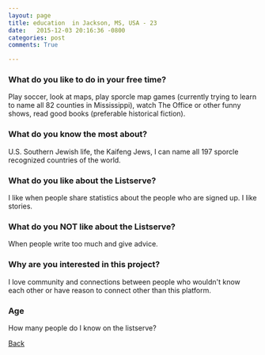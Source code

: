 ```yaml
---
layout: page
title: education  in Jackson, MS, USA - 23
date:   2015-12-03 20:16:36 -0800
categories: post
comments: True

---
```


### What do you like to do in your free time?
<p>Play soccer, look at maps, play sporcle map games (currently trying to learn to name all 82 counties in Mississippi), watch The Office or other funny shows, read good books (preferable historical fiction). </p>

### What do you know the most about?
<p>U.S. Southern Jewish life, the Kaifeng Jews, I can name all 197 sporcle recognized countries of the world. </p>

### What do you like about the Listserve?
<p>I like when people share statistics about the people who are signed up. I like stories. </p>

### What do you NOT like about the Listserve?
<p>When people write too much and give advice. </p>

### Why are you interested in this project?
<p>I love community and connections between people who wouldn't know each other or have reason to connect other than this platform. </p>

### Age
<p>How many people do I know on the listserve? </p>

[Back][1]

[1]: /home/responders/all